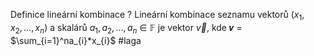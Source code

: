 Definice lineární kombinace
?
Lineární kombinace seznamu vektorů $(x_1, x_2, \dots,x_n)$ a skalárů $a_1,a_2,\dots,a_{n}$ ∈ 𝔽 je vektor $\vec{v}$, kde 𝒗 = $\sum_{i=1}^na_{i}*x_{i}$ 
#laga